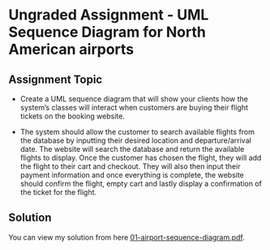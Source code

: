 # Ungraded Assignment - UML Sequence Diagram for North American airports

## Assignment Topic

- Create a UML sequence diagram that will show your clients how the system’s classes will interact when customers are buying their flight tickets on the booking website.

- The system should allow the customer to search available flights from the database by inputting their desired location and departure/arrival date. The website will search the database and return the available flights to display. Once the customer has chosen the flight, they will add the flight to their cart and checkout. They will also then input their payment information and once everything is complete, the website should confirm the flight, empty cart and lastly display a confirmation of the ticket for the flight.

## Solution

You can view my solution from here [01-airport-sequence-diagram.pdf](./01-airport-sequence-diagram.pdf).
